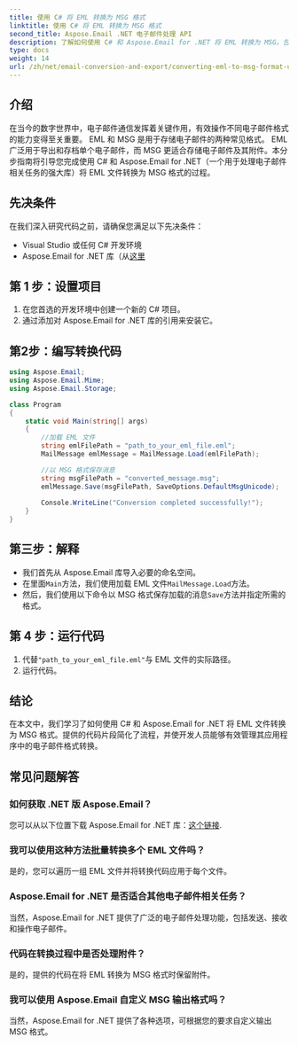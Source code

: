 ```yaml
---
title: 使用 C# 将 EML 转换为 MSG 格式
linktitle: 使用 C# 将 EML 转换为 MSG 格式
second_title: Aspose.Email .NET 电子邮件处理 API
description: 了解如何使用 C# 和 Aspose.Email for .NET 将 EML 转换为 MSG。包含高效电子邮件格式转换代码示例的综合指南。
type: docs
weight: 14
url: /zh/net/email-conversion-and-export/converting-eml-to-msg-format-using-csharp/
---
```


## 介绍

在当今的数字世界中，电子邮件通信发挥着关键作用，有效操作不同电子邮件格式的能力变得至关重要。 EML 和 MSG 是用于存储电子邮件的两种常见格式。 EML 广泛用于导出和存档单个电子邮件，而 MSG 更适合存储电子邮件及其附件。本分步指南将引导您完成使用 C# 和 Aspose.Email for .NET（一个用于处理电子邮件相关任务的强大库）将 EML 文件转换为 MSG 格式的过程。

## 先决条件

在我们深入研究代码之前，请确保您满足以下先决条件：

- Visual Studio 或任何 C# 开发环境
-  Aspose.Email for .NET 库（从[这里](https://releases.aspose.com/email/net)

## 第 1 步：设置项目

1. 在您首选的开发环境中创建一个新的 C# 项目。
2. 通过添加对 Aspose.Email for .NET 库的引用来安装它。

## 第2步：编写转换代码

```csharp
using Aspose.Email;
using Aspose.Email.Mime;
using Aspose.Email.Storage;

class Program
{
    static void Main(string[] args)
    {
        //加载 EML 文件
        string emlFilePath = "path_to_your_eml_file.eml";
        MailMessage emlMessage = MailMessage.Load(emlFilePath);

        //以 MSG 格式保存消息
        string msgFilePath = "converted_message.msg";
        emlMessage.Save(msgFilePath, SaveOptions.DefaultMsgUnicode);
        
        Console.WriteLine("Conversion completed successfully!");
    }
}
```

## 第三步：解释

- 我们首先从 Aspose.Email 库导入必要的命名空间。
- 在里面`Main`方法，我们使用加载 EML 文件`MailMessage.Load`方法。
- 然后，我们使用以下命令以 MSG 格式保存加载的消息`Save`方法并指定所需的格式。

## 第 4 步：运行代码

1. 代替`"path_to_your_eml_file.eml"`与 EML 文件的实际路径。
2. 运行代码。

## 结论

在本文中，我们学习了如何使用 C# 和 Aspose.Email for .NET 将 EML 文件转换为 MSG 格式。提供的代码片段简化了流程，并使开发人员能够有效管理其应用程序中的电子邮件格式转换。

## 常见问题解答

### 如何获取 .NET 版 Aspose.Email？

您可以从以下位置下载 Aspose.Email for .NET 库：[这个链接](https://releases.aspose.com/email/net).

### 我可以使用这种方法批量转换多个 EML 文件吗？

是的，您可以遍历一组 EML 文件并将转换代码应用于每个文件。

### Aspose.Email for .NET 是否适合其他电子邮件相关任务？

当然，Aspose.Email for .NET 提供了广泛的电子邮件处理功能，包括发送、接收和操作电子邮件。

### 代码在转换过程中是否处理附件？

是的，提供的代码在将 EML 转换为 MSG 格式时保留附件。

### 我可以使用 Aspose.Email 自定义 MSG 输出格式吗？

当然，Aspose.Email for .NET 提供了各种选项，可根据您的要求自定义输出 MSG 格式。